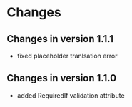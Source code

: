 # Changes

## Changes in version 1.1.1

* fixed placeholder tranlsation error

## Changes in version 1.1.0

* added  RequiredIf validation attribute
